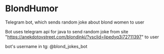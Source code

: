 # BlondHumor
Telegram bot, which sends random joke about blond women to user

Bot uses telegram api for java to send random joke from site "https://anekdotovstreet.com/blondinki/?ysclid=lipedyq3i72711397" to user

bot's username in tg: @blond_jokes_bot
